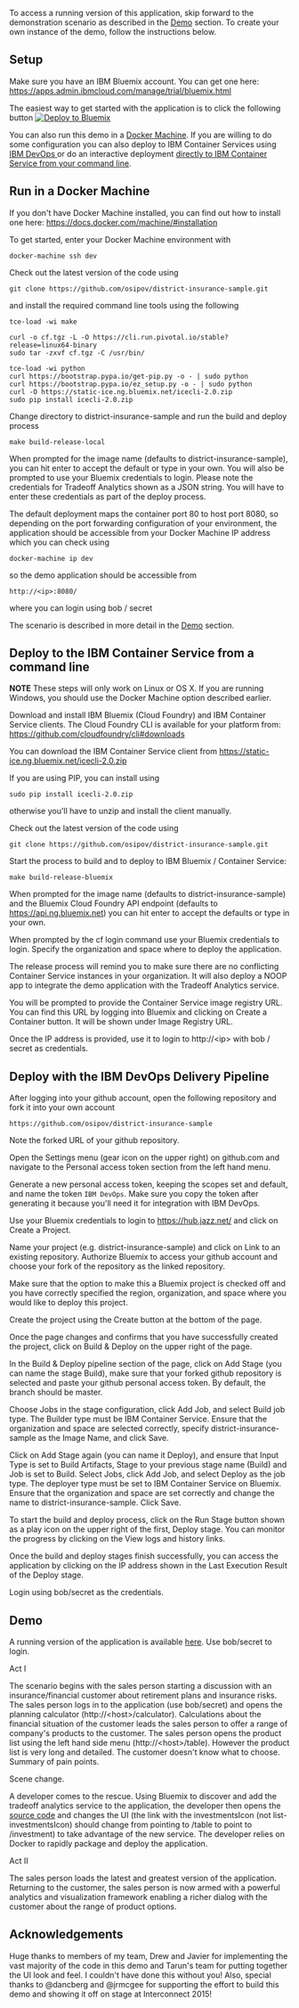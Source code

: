 To access a running version of this application, skip forward to the demonstration scenario as described in the [Demo](https://github.com/osipov/district-insurance-sample/blob/master/README.md#demo) section. To create your own instance of the demo, follow the instructions below.

Setup
-----

Make sure you have an IBM Bluemix account. You can get one here: https://apps.admin.ibmcloud.com/manage/trial/bluemix.html

The easiest way to get started with the application is to click the following button
[![Deploy to Bluemix](https://bluemix.net/deploy/button.png)](https://bluemix.net/deploy?repository=https://github.com/osipov/district-insurance-sample.git)

You can also run this demo in a [Docker Machine](https://github.com/osipov/district-insurance-sample#run-in-a-docker-machine). If you are willing to do some configuration you can also deploy to IBM Container Services using [IBM DevOps ](https://github.com/osipov/district-insurance-sample#deploy-with-the-ibm-devops-delivery-pipeline) or do an interactive deployment [directly to IBM Container Service from your command line](https://github.com/osipov/district-insurance-sample#deploy-to-the-ibm-container-service-from-a-command-line). 


Run in a Docker Machine
--------------------

If you don't have Docker Machine installed, you can find out how to install one here: https://docs.docker.com/machine/#installation

To get started, enter your Docker Machine environment with

	docker-machine ssh dev

Check out the latest version of the code using

	git clone https://github.com/osipov/district-insurance-sample.git

and install the required command line tools using the following

	tce-load -wi make

	curl -o cf.tgz -L -O https://cli.run.pivotal.io/stable?release=linux64-binary
	sudo tar -zxvf cf.tgz -C /usr/bin/

	tce-load -wi python
	curl https://bootstrap.pypa.io/get-pip.py -o - | sudo python
	curl https://bootstrap.pypa.io/ez_setup.py -o - | sudo python
	curl -O https://static-ice.ng.bluemix.net/icecli-2.0.zip
	sudo pip install icecli-2.0.zip

Change directory to district-insurance-sample and run the build and deploy process

	make build-release-local

When prompted for the image name (defaults to district-insurance-sample), you can hit enter to accept the default or type in your own. You will also be prompted to use your Bluemix credentials to login. Please note the credentials for Tradeoff Analytics shown as a JSON string. You will have to enter these credentials as part of the deploy process.

The default deployment maps the container port 80 to host port 8080, so depending on the port forwarding configuration of your environment, the application should be accessible from your Docker Machine IP address which you can check using

	docker-machine ip dev
	
so the demo application should be accessible from

	http://<ip>:8080/

where you can login using bob / secret

The scenario is described in more detail in the [Demo](https://github.com/osipov/district-insurance-sample/blob/master/README.md#demo) section.

Deploy to the IBM Container Service from a command line
-------------------------------------------------
**NOTE** These steps will only work on Linux or OS X. If you are running Windows, you should use the Docker Machine option described earlier.

Download and install IBM Bluemix (Cloud Foundry) and IBM Container Service clients. The Cloud Foundry CLI is available for your platform from: https://github.com/cloudfoundry/cli#downloads

You can download the IBM Container Service client from https://static-ice.ng.bluemix.net/icecli-2.0.zip

If you are using PIP, you can install using 

	sudo pip install icecli-2.0.zip

otherwise you'll have to unzip and install the client manually.

Check out the latest version of the code using

	git clone https://github.com/osipov/district-insurance-sample.git

Start the process to build and to deploy to IBM Bluemix / Container Service:

	make build-release-bluemix

When prompted for the image name (defaults to district-insurance-sample) and the Bluemix Cloud Foundry API endpoint (defaults to https://api.ng.bluemix.net) you can hit enter to accept the defaults or type in your own.

When prompted by the cf login command use your Bluemix credentials to login. Specify the organization and space where to deploy the application.

The release process will remind you to make sure there are no conflicting Container Service instances in your organization. It will also deploy a NOOP app to integrate the demo application with the Tradeoff Analytics service.

You will be prompted to provide the Container Service image registry URL. You can find this URL by logging into Bluemix and clicking on Create a Container button. It will be shown under Image Registry URL.

Once the IP address is provided, use it to login to http://\<ip\> with bob / secret as credentials.

Deploy with the IBM DevOps Delivery Pipeline
--------------------------------------

After logging into your github account, open the following repository and fork it into your own account

	https://github.com/osipov/district-insurance-sample

Note the forked URL of your github repository.

Open the Settings menu (gear icon on the upper right) on github.com and navigate to the Personal access token section from the left hand menu. 

Generate a new personal access token, keeping the scopes set and default, and name the token ```IBM DevOps```. Make sure you copy the token after generating it because you'll need it for integration with IBM DevOps.

Use your Bluemix credentials to login to https://hub.jazz.net/ and click on Create a Project.

Name your project (e.g. district-insurance-sample) and click on Link to an existing repository. Authorize Bluemix to access your github account and choose your fork of the repository as the linked repository.

Make sure that the option to make this a Bluemix project is checked off and you have correctly specified the region, organization, and space where you would like to deploy this project.

Create the project using the Create button at the bottom of the page.

Once the page changes and confirms that you have successfully created the project, click on Build & Deploy on the upper right of the page. 

In the Build & Deploy pipeline section of the page, click on Add Stage (you can name the stage Build), make sure that your forked github repository is selected and paste your github personal access token. By default, the branch should be master. 

Choose Jobs in the stage configuration, click Add Job, and select Build job type. The Builder type must be IBM Container Service. Ensure that the organization and space are selected correctly, specify district-insurance-sample as the Image Name, and click Save.

Click on Add Stage again (you can name it Deploy), and ensure that Input Type is set to Build Artifacts, Stage to your previous stage name (Build) and Job is set to Build. Select Jobs, click Add Job, and select Deploy as the job type. The deployer type must be set to IBM Container Service on Bluemix. Ensure that the organization and space are set correctly and change the name to district-insurance-sample. Click Save.

To start the build and deploy process, click on the Run Stage button shown as a play icon on the upper right of the first, Deploy stage. You can monitor the progress by clicking on the View logs and history links.

Once the build and deploy stages finish successfully, you can access the application by clicking on the IP address shown in the Last Execution Result of the Deploy stage.

Login using bob/secret as the credentials.

Demo
----

A running version of the application is available [here](http://district-insurance-sample-osipov-1541.mybluemix.net/login). Use bob/secret to login.

Act I

The scenario begins with the sales person starting a discussion with an insurance/financial customer about retirement plans and insurance risks. The sales person logs in to the application (use bob/secret) and opens the planning calculator (http://\<host\>/calculator). Calculations about the financial situation of the customer leads the sales person to offer a range of company's products to the customer. The sales person opens the product list using the left hand side menu (http://\<host\>/table). However the product list is very long and detailed. The customer doesn't know what to choose. Summary of pain points.

Scene change. 

A developer comes to the rescue. Using Bluemix to discover and add the tradeoff analytics service to the application, the developer then opens the [source code](https://github.com/osipov/district-insurance-sample/blob/master/dist/public/templates/layouts/navigation.dust) and changes the UI (the link with the investmentsIcon (not list-investmentsIcon) should change from pointing to /table to point to /investment) to take advantage of the new service. The developer relies on Docker to rapidly package and deploy the application. 

Act II

The sales person loads the latest and greatest version of the application. Returning to the customer, the sales person is now armed with a powerful analytics and visualization framework enabling a richer dialog with the customer about the range of product options.

Acknowledgements
---------------

Huge thanks to members of my team, Drew and Javier for implementing the vast majority of the code in this demo and Tarun's team for putting together the UI look and feel. I couldn't have done this without you! Also, special thanks to @dancberg and @jrmcgee for supporting the effort to build this demo and showing it off on stage at Interconnect 2015!

